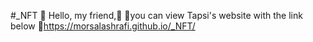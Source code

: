 #_NFT 🏬
Hello, my friend,🙂 📍you can view Tapsi's website with the link below 🔗https://morsalashrafi.github.io/_NFT/

